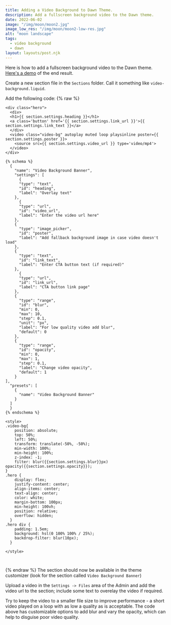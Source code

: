 ```yaml
---
title: Adding a Video Background to Dawn Theme.
description: Add a fullscreen background video to the Dawn theme.
date: 2022-06-02
image: "/img/moon/moon2.jpg"
image_low_res: "/img/moon/moon2-low-res.jpg"
alt: "moon landscape"
tags:
  - video background
  - dawn
layout: layouts/post.njk
---
```


Here is how to add a fullscreen background video to the Dawn theme. [Here's a demo](https://sunny-day-umbrellas.myshopify.com/) of the end result.

Create a new section file in the `Sections` folder. Call it something like `video-background.liquid`.

Add the following code:
{% raw %}

```
<div class="hero">
  <div>
  <h1>{{ section.settings.heading }}</h1>
  <a class='button' href='{{ section.settings.link_url }}'>{{ section.settings.link_text }}</a>
  </div>
  <video class="video-bg" autoplay muted loop playsinline poster={{ section.settings.poster }}>
  	<source src={{ section.settings.video_url }} type='video/mp4'>
  </video>
</div>

{% schema %}
  {
    "name": "Video Background Banner",
    "settings": [
      {
      "type": "text",
      "id": "heading",
      "label": "Overlay text"
    },
      {
      "type": "url",
      "id": "video_url",
      "label": "Enter the video url here"
    },
    {
      "type": "image_picker",
      "id": "poster",
      "label": "Add fallback background image in case video doesn't load"
    },
    {
      "type": "text",
      "id": "link_text",
      "label": "Enter CTA button text (if required)"
    },
      {
      "type": "url",
      "id": "link_url",
      "label": "CTA button link page"
    },
    {
      "type": "range",
      "id": "blur",
      "min": 0,
      "max": 10,
      "step": 0.1,
      "unit": "px",
      "label": "For low quality video add blur",
      "default": 0
    },
    {
      "type": "range",
      "id": "opacity",
      "min": 0,
      "max": 1,
      "step": 0.1,
      "label": "Change video opacity",
      "default": 1
    }
],
  "presets": [
    {
      "name": "Video Background Banner"
    }
  ]
  }
{% endschema %}

<style>
.video-bg{
    position: absolute;
    top: 50%;
    left: 50%;
    transform: translate(-50%, -50%);
    min-width: 100%;
    min-height: 100%;
    z-index: -1;
    filter: blur({{section.settings.blur}}px) opacity({{section.settings.opacity}});
}
.hero {
    display: flex;
    justify-content: center;
    align-items: center;
    text-align: center;
    color: white;
    margin-bottom: 100px;
    min-height: 100vh;
    position: relative;
    overflow: hidden;
  }
.hero div {
    padding: 1.5em;
    background: hsl(0 100% 100% / 25%);
    backdrop-filter: blur(10px);
  }

</style>



```

{% endraw %}
The section should now be available in the theme customizer (look for the section called `Video Background Banner`)

Upload a video in the `Settings -> Files` area of the Admin and add the video url to the section; include some text to overelay the video if required.

Try to keep the video to a smaller file size to improve performance - a short video played on a loop with as low a quality as is acceptable. The code above has customizable options to add blur and vary the opacity, which can help to disguise poor video quality.
